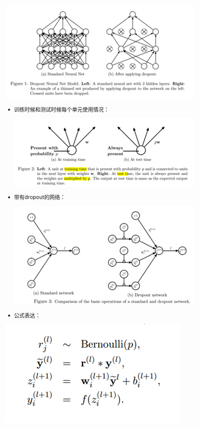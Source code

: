![1540261833753](readme/13.08-02-dropout_结构_01.png)

* 训练时候和测试时候每个单元使用情况：

  ![1540262477791](readme/13.08-02-dropout_每个单元使用方法_01.png)

* 带有dropout的网络：

  ![1540277134950](readme/13.08-02-dropout_架构_02.png)

* 公式表达：

![1540277173672](readme/13.08-02-dropout_架构_公式.png)

